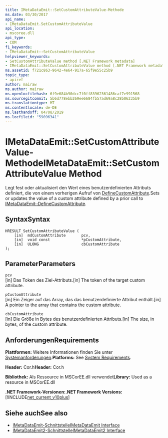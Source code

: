```yaml
---
title: IMetaDataEmit::SetCustomAttributeValue-Methode
ms.date: 03/30/2017
api_name:
- IMetaDataEmit.SetCustomAttributeValue
api_location:
- mscoree.dll
api_type:
- COM
f1_keywords:
- IMetaDataEmit::SetCustomAttributeValue
helpviewer_keywords:
- SetCustomAttributeValue method [.NET Framework metadata]
- IMetaDataEmit::SetCustomAttributeValue method [.NET Framework metadata]
ms.assetid: f721c863-9642-4e64-917a-65f9e55c25b9
topic_type:
- apiref
author: mairaw
ms.author: mairaw
ms.openlocfilehash: 6f9e684b90dcc7f0ff83962361486caf7e991568
ms.sourcegitcommit: 5b6d778ebb269ee6684fb57ad69a8c28b06235b9
ms.translationtype: MT
ms.contentlocale: de-DE
ms.lasthandoff: 04/08/2019
ms.locfileid: "59096341"
---
```

# <a name="imetadataemitsetcustomattributevalue-method"></a><span data-ttu-id="4d0a1-102">IMetaDataEmit::SetCustomAttributeValue-Methode</span><span class="sxs-lookup"><span data-stu-id="4d0a1-102">IMetaDataEmit::SetCustomAttributeValue Method</span></span>
<span data-ttu-id="4d0a1-103">Legt fest oder aktualisiert den Wert eines benutzerdefinierten Attributs definiert, die von einem vorherigen Aufruf von [DefineCustomAttribute](../../../../docs/framework/unmanaged-api/metadata/imetadataemit-definecustomattribute-method.md).</span><span class="sxs-lookup"><span data-stu-id="4d0a1-103">Sets or updates the value of a custom attribute defined by a prior call to [IMetaDataEmit::DefineCustomAttribute](../../../../docs/framework/unmanaged-api/metadata/imetadataemit-definecustomattribute-method.md).</span></span>  
  
## <a name="syntax"></a><span data-ttu-id="4d0a1-104">Syntax</span><span class="sxs-lookup"><span data-stu-id="4d0a1-104">Syntax</span></span>  
  
```  
HRESULT SetCustomAttributeValue (   
    [in]  mdCustomAttribute       pcv,   
    [in]  void const              *pCustomAttribute,    
    [in]  ULONG                   cbCustomAttribute   
);  
```  
  
## <a name="parameters"></a><span data-ttu-id="4d0a1-105">Parameter</span><span class="sxs-lookup"><span data-stu-id="4d0a1-105">Parameters</span></span>  
 `pcv`  
 <span data-ttu-id="4d0a1-106">[in] Das Token des Ziel-Attributs.</span><span class="sxs-lookup"><span data-stu-id="4d0a1-106">[in] The token of the target custom attribute.</span></span>  
  
 `pCustomAttribute`  
 <span data-ttu-id="4d0a1-107">[in] Ein Zeiger auf das Array, das das benutzerdefinierte Attribut enthält.</span><span class="sxs-lookup"><span data-stu-id="4d0a1-107">[in] A pointer to the array that contains the custom attribute.</span></span>  
  
 `cbCustomAttribute`  
 <span data-ttu-id="4d0a1-108">[in] Die Größe in Bytes des benutzerdefinierten Attributs.</span><span class="sxs-lookup"><span data-stu-id="4d0a1-108">[in] The size, in bytes, of the custom attribute.</span></span>  
  
## <a name="requirements"></a><span data-ttu-id="4d0a1-109">Anforderungen</span><span class="sxs-lookup"><span data-stu-id="4d0a1-109">Requirements</span></span>  
 <span data-ttu-id="4d0a1-110">**Plattformen:** Weitere Informationen finden Sie unter [Systemanforderungen](../../../../docs/framework/get-started/system-requirements.md).</span><span class="sxs-lookup"><span data-stu-id="4d0a1-110">**Platforms:** See [System Requirements](../../../../docs/framework/get-started/system-requirements.md).</span></span>  
  
 <span data-ttu-id="4d0a1-111">**Header:** Cor.h</span><span class="sxs-lookup"><span data-stu-id="4d0a1-111">**Header:** Cor.h</span></span>  
  
 <span data-ttu-id="4d0a1-112">**Bibliothek:** Als Ressource in MSCorEE.dll verwendet</span><span class="sxs-lookup"><span data-stu-id="4d0a1-112">**Library:** Used as a resource in MSCorEE.dll</span></span>  
  
 **<span data-ttu-id="4d0a1-113">.NET Framework-Versionen:</span><span class="sxs-lookup"><span data-stu-id="4d0a1-113">.NET Framework Versions:</span></span>** [!INCLUDE[net_current_v10plus](../../../../includes/net-current-v10plus-md.md)]  
  
## <a name="see-also"></a><span data-ttu-id="4d0a1-114">Siehe auch</span><span class="sxs-lookup"><span data-stu-id="4d0a1-114">See also</span></span>

- [<span data-ttu-id="4d0a1-115">IMetaDataEmit-Schnittstelle</span><span class="sxs-lookup"><span data-stu-id="4d0a1-115">IMetaDataEmit Interface</span></span>](../../../../docs/framework/unmanaged-api/metadata/imetadataemit-interface.md)
- [<span data-ttu-id="4d0a1-116">IMetaDataEmit2-Schnittstelle</span><span class="sxs-lookup"><span data-stu-id="4d0a1-116">IMetaDataEmit2 Interface</span></span>](../../../../docs/framework/unmanaged-api/metadata/imetadataemit2-interface.md)

